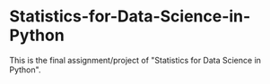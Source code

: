 # Statistics-for-Data-Science-in-Python

This is the final assignment/project of "Statistics for Data Science in Python". 
